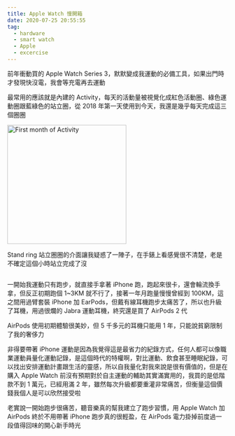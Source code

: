 ```yaml
---
title: Apple Watch 慢開箱
date: 2020-07-25 20:55:55
tag:
  - hardware
  - smart watch
  - Apple
  - excercise
---
```


前年衝動買的 Apple Watch Series 3，默默變成我運動的必備工具，如果出門時才發現快沒電，我會等充電再去運動

<!-- more -->

最常用的應該就是內建的 Activity，每天的活動量被視覺化成紅色活動圈、綠色運動圈跟藍綠色的站立圈，從 2018 年第一天使用到今天，我還是幾乎每天完成這三個圈圈

<img src="apple-watch-activity-first-month.png" alt="First month of Activity" style="width: 272px;" class="mb-3 mx-auto d-block"/>

Stand ring 站立圈圈的介面讓我疑惑了一陣子，在手錶上看感覺很不清楚，老是不確定這個小時站立完成了沒

<div class="row mb-4">
  <div class="col-12 col-sm-6">
    <img src="apple-watch-actual-activity.jpeg" alt="">
  </div>
  <div class="col-12 col-sm-6">
    <img src="apple-watch-actual-stand.jpeg" alt="">
  </div>
</div>

一開始我運動只有跑步，就直接手拿著 iPhone 跑，跑起來很卡，還會輪流換手拿，但反正初期跑個 1~3KM 就不行了，接著一年月跑量慢慢曾經到 100KM，這之間用過臂套裝 iPhone 加 EarPods，但戴有線耳機跑步太痛苦了，所以也升級了耳機，用過很爛的 Jabra 運動耳機，終究還是買了 AirPods 2 代

AirPods 使用初期體驗很美妙，但 5 千多元的耳機只能用 1 年，只能說貧窮限制了我的奢侈力

非得要帶著 iPhone 運動是因為我覺得這是最省力的紀錄方式，任何人都可以像職業運動員量化運動記錄，是這個時代的特權啊，對比運動、飲食甚至睡眠紀錄，可以找出安排運動計畫跟生活的靈感，所以自我量化對我來說是很有價值的，但是在購入 Apple Watch 前沒有預期對於自主運動的輔助其實滿實用的，我買的是低階款不到 1 萬元，已經用滿 2 年，雖然每次升級都要重灌非常痛苦，但衡量這個價錢我個人是可以欣然接受啦

老實說一開始跑步很痛苦，聽音樂真的幫我建立了跑步習慣，用 Apple Watch 加 AirPods 終於不用帶著 iPhone 跑步真的很輕盈，在 AirPods 電力掛掉前度過一段值得回味的開心新手時光
